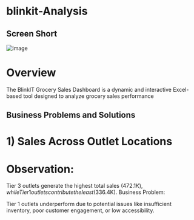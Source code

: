 # blinkit-Analysis

## Screen Short 
![image](https://github.com/user-attachments/assets/97573020-f3b5-4927-a5d7-d6835ab9b77b)

# Overview
 The BlinkIT Grocery Sales Dashboard is a dynamic and interactive Excel-based tool designed to analyze grocery sales performance

 ## Business Problems and Solutions
 
# 1) Sales Across Outlet Locations
# Observation:
 Tier 3 outlets generate the highest total sales ($472.1K), while Tier 1 outlets contribute the least ($336.4K). Business Problem:

Tier 1 outlets underperform due to potential issues like insufficient inventory, poor customer engagement, or low accessibility.
